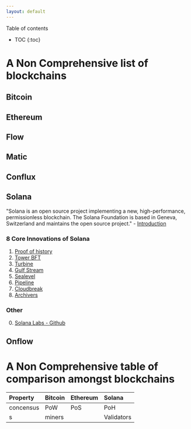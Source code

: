 ```yaml
---
layout: default
---
```


Table of contents
* TOC
{:toc}

# A Non Comprehensive list of blockchains

## Bitcoin

## Ethereum

## Flow

## Matic

## Conflux

## Solana 

"Solana is an open source project implementing a new, high-performance, permissionless blockchain. The Solana Foundation is based in Geneva, Switzerland and maintains the open source project." - [Introduction](https://docs.solana.com/introduction)

### 8 Core Innovations of Solana

1. [Proof of history](https://medium.com/solana-labs/proof-of-history-a-clock-for-blockchain-cf47a61a9274)
2. [Tower BFT](https://medium.com/solana-labs/tower-bft-solanas-high-performance-implementation-of-pbft-464725911e79)
3. [Turbine](https://medium.com/solana-labs/turbine-solanas-block-propagation-protocol-solves-the-scalability-trilemma-2ddba46a51db)
4. [Gulf Stream](https://medium.com/solana-labs/gulf-stream-solanas-mempool-less-transaction-forwarding-protocol-d342e72186ad)
5. [Sealevel](https://medium.com/solana-labs/sealevel-parallel-processing-thousands-of-smart-contracts-d814b378192)
6. [Pipeline](https://medium.com/solana-labs/pipelining-in-solana-the-transaction-processing-unit-2bb01dbd2d8f)
7. [Cloudbreak](https://medium.com/solana-labs/cloudbreak-solanas-horizontally-scaled-state-architecture-9a86679dcbb1)
8. [Archivers](https://medium.com/solana-labs/replicators-solanas-solution-to-petabytes-of-blockchain-data-storage-ef79db053fa1)

### Other 

0. [Solana Labs - Github](https://github.com/solana-labs)



## Onflow

# A Non Comprehensive table of comparison amongst blockchains


| Property        | Bitcoin          | Ethereum | Solana |
|:-------------|:------------------|:------|:------------|
| concensus    | PoW               | PoS   | PoH         |
| s            | miners            |       | Validators  |

